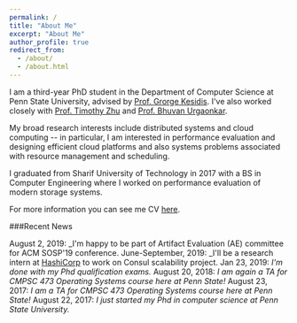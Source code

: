 ```yaml
---
permalink: /
title: "About Me"
excerpt: "About Me"
author_profile: true
redirect_from:
  - /about/
  - /about.html
---
```


I am a third-year PhD student in the Department of Computer Science at Penn State University, advised by [Prof. Grorge Kesidis](http://www.cse.psu.edu/~gik2/). I've also worked closely with [Prof. Timothy Zhu](https://sites.psu.edu/timothyz/) and [Prof. Bhuvan Urgaonkar](http://www.cse.psu.edu/~bhuvan).

My broad research interests include distributed systems and cloud computing -- in particular, I am interested in performance evaluation and designing efficient cloud platforms and also systems problems associated with resource management and scheduling.

I graduated from Sharif University of Technology in 2017 with a BS in Computer Engineering where I worked on performance evaluation of modern storage systems.

For more information you can see me CV [here](https://mrata.github.io/files/ata-cv.pdf).

###Recent News

August 2, 2019: _I'm happy to be part of Artifact Evaluation (AE) committee for ACM SOSP'19 conference.
June-September, 2019: _I'll be a research intern at [HashiCorp](https://www.hashicorp.com) to work on Consul scalability project.
Jan 23, 2019: _I'm done with my Phd qualification exams._
August 20, 2018: _I am again a TA for CMPSC 473 Operating Systems course here at Penn State!_
August 23, 2017: _I am a TA for CMPSC 473 Operating Systems course here at Penn State!_
August 22, 2017: _I just started my Phd in computer science at Penn State University._
